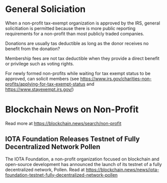 # General Soliciation
When a non-profit tax-exempt organization is approved by the IRS, general solicitiation is permitted because there is more public reporting requirements for a non-profit than most publicly traded companies. 

Donations are usually tas deductible as long as the donor receives no benefit from the donation?

Membership fees are not tax deductible when they provide a direct benefit or privilege such as voting rights. 

For newly formed non-profits while waiting for tax exempt status to be approved, can solicit members (see https://www.irs.gov/charities-non-profits/applying-for-tax-exempt-status and https://www.stayexempt.irs.gov/)

# Blockchain News on Non-Profit
Read more at https://blockchain.news/search/non-profit

## IOTA Foundation Releases Testnet of Fully Decentralized Network Pollen
The IOTA Foundation, a non-profit organization focused on blockchain and open-source development has announced the launch of its testnet of a fully decentralized network, Pollen. Read at https://blockchain.news/news/iota-foundation-testnet-fully-decentralized-network-pollen